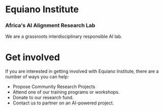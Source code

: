 # Equiano Institute 

### Africa's AI Alignment Research Lab

We are a grassroots interdisciplinary responsible AI lab.


# Get involved
If you are interested in getting involved with Equiano Institute, there are a number of ways you can help:
- Propose Community Research Projects
- Attend one of our training programs or workshops.
- Donate to our research fund.
- Contact us to partner on an AI-powered project.

